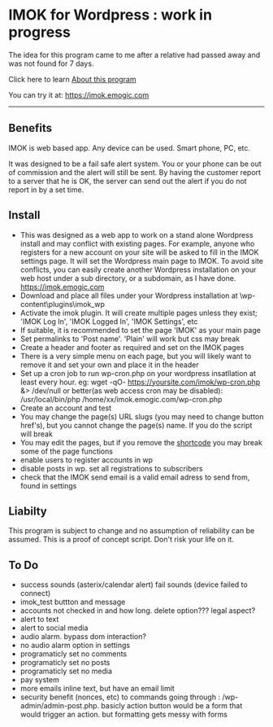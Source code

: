 # IMOK for Wordpress : work in progress

The idea for this program came to me after a relative had passed away and was not found for 7 days.

Click here to learn [About this program](https://github.com/vpelss/imok_wp/blob/master/imok.md#about)

You can try it at: https://imok.emogic.com

-------------------------------------

## Benefits

IMOK is web based app. Any device can be used. Smart phone, PC, etc.

It was designed to be a fail safe alert system. You or your phone can be out of commission and the alert will still be sent.
By having the customer report to a server that he is OK, the server can send out the alert if you do not report in by a set time.

## Install

- This was designed as a web app to work on a stand alone Wordpress install and may conflict with existing pages.
For example, anyone who registers for a new account on your site will be asked to fill in the IMOK settings page.
It will set the Wordpress main page to IMOK.
To avoid site conflicts, you can easily create another Wordpress installation on your web host under a sub directory, or a subdomain, as I have done. https://imok.emogic.com
- Download and place all files under your Wordpress installation at \wp-content\plugins\imok_wp
- Activate the imok plugin. It will create multiple pages unless they exist; 'IMOK Log In', 'IMOK Logged In', 'IMOK Settings', etc
- If suitable, it is recommended to set the page 'IMOK' as your main page
- Set permalinks to 'Post name'. 'Plain' will work but css may break
- Create a header and footer as required and set on the IMOK pages
- There is a very simple menu on each page, but you will likely want to remove it and set your own and place it in the header
- Set up a cron job to run wp-cron.php on your wordpress insatllation at least every hour. eg: wget -qO- https://yoursite.com/imok/wp-cron.php &> /dev/null or better(as web access cron may be disabled): 	/usr/local/bin/php /home/xx/imok.emogic.com/wp-cron.php
- Create an account and test
- You may change the page(s) URL slugs (you may need to change button href's), but you cannot change the page(s) name. If you do the script will break
- You may edit the pages, but if you remove the [shortcode](s) you may break some of the page functions
- enable users to register accounts in wp
- disable posts in wp. set all registrations to subscribers
- check that the IMOK send email is a valid email adress to send from, found in settings

## Liabilty

This program is subject to change and no assumption of reliability can be assumed.
This is a proof of concept script. Don't risk your life on it.

## To Do

- success sounds (asterix/calendar alert) fail sounds (device failed to connect)
- imok_test buttton and message 
- accounts not checked in and how long. delete option??? legal aspect?
- alert to text
- alert to social media
- audio alarm. bypass dom interaction?
- no audio alarm option in settings
- programaticly set no comments
- programaticly set no posts
- programaticly set no media
- pay system
- more emails inline text, but have an email limit
- security benefit (nonces, etc) to commands going through : /wp-admin/admin-post.php. basicly action button would be a form that would trigger an action. but formatting gets messy with forms
